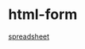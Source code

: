 # html-form
[spreadsheet](https://docs.google.com/spreadsheets/d/10A8juE4y_HI2Yq1RkArJlTjsxq6MwlmdsJiCaZCiU4o/edit?usp=sharing)